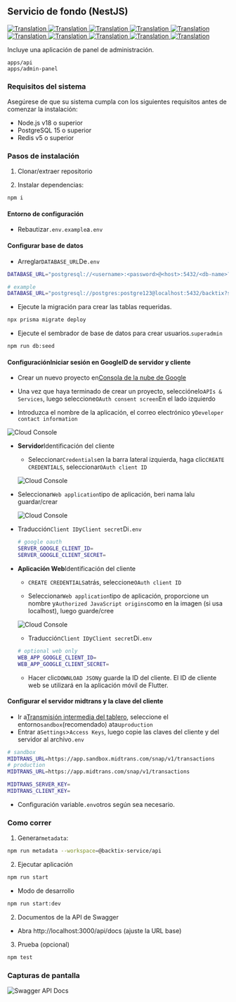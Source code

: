 ## Servicio de fondo (NestJS)

<a href="./api-service.md">
  <img alt="Translation" src="https://img.shields.io/badge/Bahasa_Indonesia-blue?style=for-the-badge&logo=googletranslate&logoColor=blue&labelColor=white">
</a>
<a href="./api-service.en.md">
  <img alt="Translation" src="https://img.shields.io/badge/English-blue?style=for-the-badge&logo=googletranslate&logoColor=blue&labelColor=white">
</a>
<a href="./api-service.zh-CN.md">
  <img alt="Translation" src="https://img.shields.io/badge/简体中文-blue?style=for-the-badge&logo=googletranslate&logoColor=blue&labelColor=white">
</a>
<a href="./api-service.ja.md">
  <img alt="Translation" src="https://img.shields.io/badge/日本語-blue?style=for-the-badge&logo=googletranslate&logoColor=blue&labelColor=white">
</a>
<a href="./api-service.ar.md">
  <img alt="Translation" src="https://img.shields.io/badge/Arabic_عربي-blue?style=for-the-badge&logo=googletranslate&logoColor=blue&labelColor=white">
</a>
<a href="./api-service.pt.md">
  <img alt="Translation" src="https://img.shields.io/badge/Português-blue?style=for-the-badge&logo=googletranslate&logoColor=blue&labelColor=white">
</a>
<a href="./api-service.es.md">
  <img alt="Translation" src="https://img.shields.io/badge/Español-blue?style=for-the-badge&logo=googletranslate&logoColor=blue&labelColor=white">
</a>
<a href="./api-service.fr.md">
  <img alt="Translation" src="https://img.shields.io/badge/Français-blue?style=for-the-badge&logo=googletranslate&logoColor=blue&labelColor=white">
</a>
<a href="./api-service.vi.md">
  <img alt="Translation" src="https://img.shields.io/badge/Tiếng_Việt-blue?style=for-the-badge&logo=googletranslate&logoColor=blue&labelColor=white">
</a>
<a href="./api-service.hi.md">
  <img alt="Translation" src="https://img.shields.io/badge/Hindi_हिंदी-blue?style=for-the-badge&logo=googletranslate&logoColor=blue&labelColor=white">
</a>

Incluye una aplicación de panel de administración.

    apps/api
    apps/admin-panel

### Requisitos del sistema

Asegúrese de que su sistema cumpla con los siguientes requisitos antes de comenzar la instalación:

-   Node.js v18 o superior
-   PostgreSQL 15 o superior
-   Redis v5 o superior

### Pasos de instalación

1.  Clonar/extraer repositorio

2.  Instalar dependencias:

```bash
npm i
```

#### Entorno de configuración

-   Rebautizar`.env.example`a`.env`

#### Configurar base de datos

-   Arreglar`DATABASE_URL`De`.env`

```sh
DATABASE_URL="postgresql://<username>:<password>@<host>:5432/<db-name>?schema=public"

# example
DATABASE_URL="postgresql://postgres:postgre123@localhost:5432/backtix?schema=public"
```

-   Ejecute la migración para crear las tablas requeridas.

```bash
npx prisma migrate deploy
```

-   Ejecute el sembrador de base de datos para crear usuarios.`superadmin`

```bash
npm run db:seed
```

#### Configuración**Iniciar sesión en Google**ID de servidor y cliente

-   Crear un nuevo proyecto en[Consola de la nube de Google](https://console.cloud.google.com/projectcreate)

-   Una vez que haya terminado de crear un proyecto, selecciónelo`APIs & Services`, luego seleccione`OAuth consent screen`En el lado izquierdo

-   Introduzca el nombre de la aplicación, el correo electrónico y`Developer contact information`

![Cloud Console](/assets/Screenshot_1.png)

-   **Servidor**Identificación del cliente

    -   Seleccionar`Credentials`en la barra lateral izquierda, haga clic`CREATE CREDENTIALS`, seleccionar`OAuth client ID`

    ![Cloud Console](/assets/Screenshot_2.png)


-   Seleccionar`Web application`tipo de aplicación, beri nama lalu guardar/crear

    ![Cloud Console](/assets/Screenshot_3.png)

-   Traducción`Client ID`y`Client secret`Di`.env`

    ```sh
    # google oauth
    SERVER_GOOGLE_CLIENT_ID=
    SERVER_GOOGLE_CLIENT_SECRET=
    ```

-   **Aplicación Web**Identificación del cliente

    -   `CREATE CREDENTIALS`atrás, seleccione`OAuth client ID`

    -   Seleccionar`Web application`tipo de aplicación, proporcione un nombre y`Authorized JavaScript origins`como en la imagen (si usa localhost), luego guarde/cree

    ![Cloud Console](/assets/Screenshot_4.png)

    -   Traducción`Client ID`y`Client secret`Di`.env`

    ```sh
    # optional web only
    WEB_APP_GOOGLE_CLIENT_ID=
    WEB_APP_GOOGLE_CLIENT_SECRET=
    ```

    -   Hacer clic`DOWNLOAD JSON`y guarde la ID del cliente. El ID de cliente web se utilizará en la aplicación móvil de Flutter.

#### Configurar el servidor midtrans y la clave del cliente

-   Ir a[Transmisión intermedia del tablero](https://dashboard.midtrans.com/), seleccione el entorno`sandbox`(recomendado) atau`production`
-   Entrar a`Settings`>`Access Keys`, luego copie las claves del cliente y del servidor al archivo`.env`

```sh
# sandbox
MIDTRANS_URL=https://app.sandbox.midtrans.com/snap/v1/transactions
# production
MIDTRANS_URL=https://app.midtrans.com/snap/v1/transactions

MIDTRANS_SERVER_KEY=
MIDTRANS_CLIENT_KEY=
```

-   Configuración variable`.env`otros según sea necesario.

### Como correr

1.  Generar`metadata`:

```bash
npm run metadata --workspace=@backtix-service/api
```

2.  Ejecutar aplicación

```bash
npm run start
```

-   Modo de desarrollo

```bash
npm run start:dev
```

2.  Documentos de la API de Swagger

-   Abra http&#x3A;//localhost:3000/api/docs (ajuste la URL base)

3.  Prueba (opcional)

```bash
npm test
```

### Capturas de pantalla

![Swagger API Docs](/assets/swagger.png)
